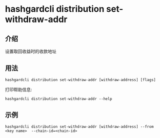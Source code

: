 # hashgardcli distribution set-withdraw-addr

## 介绍

设置取回收益时的收款地址

## 用法

```
hashgardcli distribution set-withdraw-addr [withdraw-address] [flags]
```

打印帮助信息:

```
hashgardcli distribution set-withdraw-addr --help
```

## 示例

```
hashgardcli distribution set-withdraw-addr [withdraw-address] --from <key name>  --chain-id=<chain-id>
```
